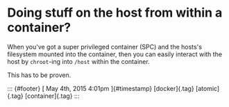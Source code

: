 Doing stuff on the host from within a container?
================================================

When you've got a super privileged container (SPC) and the hosts's
filesystem mounted into the container, then you can easily interact with
the host by `chroot`-ing into `/host` within the container.

This has to be proven.

::: {#footer}
[ May 4th, 2015 4:01pm ]{#timestamp} [docker]{.tag} [atomic]{.tag}
[container]{.tag}
:::
